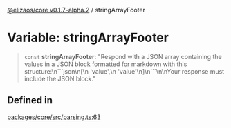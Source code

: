 [@elizaos/core v0.1.7-alpha.2](../index.md) / stringArrayFooter

# Variable: stringArrayFooter

> `const` **stringArrayFooter**: "Respond with a JSON array containing the values in a JSON block formatted for markdown with this structure:\n\`\`\`json\n\[\n  'value',\n  'value'\n\]\n\`\`\`\n\nYour response must include the JSON block."

## Defined in

[packages/core/src/parsing.ts:63](https://github.com/elizaOS/eliza/blob/main/packages/core/src/parsing.ts#L63)
